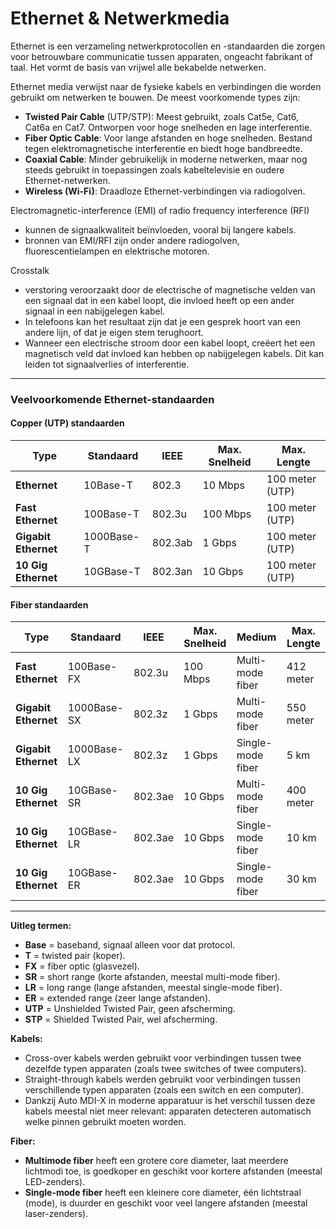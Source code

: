 # Ethernet & Netwerkmedia

Ethernet is een verzameling netwerkprotocollen en -standaarden die zorgen voor betrouwbare communicatie tussen apparaten, ongeacht fabrikant of taal. Het vormt de basis van vrijwel alle bekabelde netwerken.

Ethernet media verwijst naar de fysieke kabels en verbindingen die worden gebruikt om netwerken te bouwen. De meest voorkomende types zijn:
- **Twisted Pair Cable** (UTP/STP): Meest gebruikt, zoals Cat5e, Cat6, Cat6a en Cat7. Ontworpen voor hoge snelheden en lage interferentie.
- **Fiber Optic Cable**: Voor lange afstanden en hoge snelheden. Bestand tegen elektromagnetische interferentie en biedt hoge bandbreedte.
- **Coaxial Cable**: Minder gebruikelijk in moderne netwerken, maar nog steeds gebruikt in toepassingen zoals kabeltelevisie en oudere Ethernet-netwerken.
- **Wireless (Wi-Fi)**: Draadloze Ethernet-verbindingen via radiogolven.


Electromagnetic-interference (EMI) of radio frequency interference (RFI) 
- kunnen de signaalkwaliteit beïnvloeden, vooral bij langere kabels. 
- bronnen van EMI/RFI zijn onder andere radiogolven, fluorescentielampen en elektrische motoren.

Crosstalk
- verstoring veroorzaakt door de electrische of magnetische velden van een signaal dat in een kabel loopt, die invloed heeft op een ander signaal in een nabijgelegen kabel.
- In telefoons kan het resultaat zijn dat je een gesprek hoort van een andere lijn, of dat je eigen stem terughoort.
- Wanneer een electrische stroom door een kabel loopt, creëert het een magnetisch veld dat invloed kan hebben op nabijgelegen kabels. Dit kan leiden tot signaalverlies of interferentie.

---

### Veelvoorkomende Ethernet-standaarden

#### Copper (UTP) standaarden

| **Type**             | **Standaard**   | **IEEE**    | **Max. Snelheid** | **Max. Lengte**      |
|----------------------|-----------------|------------|-------------------|----------------------|
| **Ethernet**         | 10Base-T        | 802.3      | 10 Mbps           | 100 meter (UTP)      |
| **Fast Ethernet**    | 100Base-T       | 802.3u     | 100 Mbps          | 100 meter (UTP)      |
| **Gigabit Ethernet** | 1000Base-T      | 802.3ab    | 1 Gbps            | 100 meter (UTP)      |
| **10 Gig Ethernet**  | 10GBase-T       | 802.3an    | 10 Gbps           | 100 meter (UTP)      |

#### Fiber standaarden

| **Type**             | **Standaard**   | **IEEE**    | **Max. Snelheid** | **Medium**           | **Max. Lengte**      |
|----------------------|-----------------|-------------|-------------------|----------------------|----------------------|
| **Fast Ethernet**    | 100Base-FX      | 802.3u      | 100 Mbps          | Multi-mode fiber     | 412 meter            |
| **Gigabit Ethernet** | 1000Base-SX     | 802.3z      | 1 Gbps            | Multi-mode fiber     | 550 meter            |
| **Gigabit Ethernet** | 1000Base-LX     | 802.3z      | 1 Gbps            | Single-mode fiber    | 5 km                 |
| **10 Gig Ethernet**  | 10GBase-SR      | 802.3ae     | 10 Gbps           | Multi-mode fiber     | 400 meter            |
| **10 Gig Ethernet**  | 10GBase-LR      | 802.3ae     | 10 Gbps           | Single-mode fiber    | 10 km                |
| **10 Gig Ethernet**  | 10GBase-ER      | 802.3ae     | 10 Gbps           | Single-mode fiber    | 30 km                |

---

**Uitleg termen:**
- **Base** = baseband, signaal alleen voor dat protocol.
- **T** = twisted pair (koper).
- **FX** = fiber optic (glasvezel).
- **SR** = short range (korte afstanden, meestal multi-mode fiber).
- **LR** = long range (lange afstanden, meestal single-mode fiber).
- **ER** = extended range (zeer lange afstanden).
- **UTP** = Unshielded Twisted Pair, geen afscherming.
- **STP** = Shielded Twisted Pair, wel afscherming.

**Kabels:**
- Cross-over kabels werden gebruikt voor verbindingen tussen twee dezelfde typen apparaten (zoals twee switches of twee computers).
- Straight-through kabels werden gebruikt voor verbindingen tussen verschillende typen apparaten (zoals een switch en een computer).
- Dankzij Auto MDI-X in moderne apparatuur is het verschil tussen deze kabels meestal niet meer relevant: apparaten detecteren automatisch welke pinnen gebruikt moeten worden.

**Fiber:**
- **Multimode fiber** heeft een grotere core diameter, laat meerdere lichtmodi toe, is goedkoper en geschikt voor kortere afstanden (meestal LED-zenders).
- **Single-mode fiber** heeft een kleinere core diameter, één lichtstraal (mode), is duurder en geschikt voor veel langere afstanden (meestal laser-zenders).

